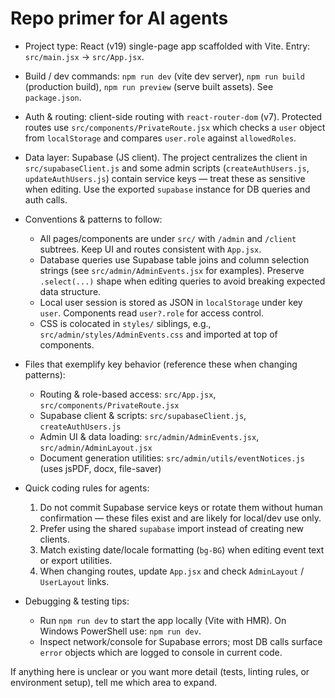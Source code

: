 <!-- .github/copilot-instructions.md
   Purpose: short, actionable guidance to help AI coding agents be immediately productive in this repo.
   Keep this file small (20-50 lines) and focused on discoverable, repo-specific patterns.
-->

# Repo primer for AI agents

- Project type: React (v19) single-page app scaffolded with Vite. Entry: `src/main.jsx` -> `src/App.jsx`.
- Build / dev commands: `npm run dev` (vite dev server), `npm run build` (production build), `npm run preview` (serve built assets). See `package.json`.

- Auth & routing: client-side routing with `react-router-dom` (v7). Protected routes use `src/components/PrivateRoute.jsx` which checks a `user` object from `localStorage` and compares `user.role` against `allowedRoles`.

- Data layer: Supabase (JS client). The project centralizes the client in `src/supabaseClient.js` and some admin scripts (`createAuthUsers.js`, `updateAuthUsers.js`) contain service keys — treat these as sensitive when editing. Use the exported `supabase` instance for DB queries and auth calls.

- Conventions & patterns to follow:
  - All pages/components are under `src/` with `/admin` and `/client` subtrees. Keep UI and routes consistent with `App.jsx`.
  - Database queries use Supabase table joins and column selection strings (see `src/admin/AdminEvents.jsx` for examples). Preserve `.select(...)` shape when editing queries to avoid breaking expected data structure.
  - Local user session is stored as JSON in `localStorage` under key `user`. Components read `user?.role` for access control.
  - CSS is colocated in `styles/` siblings, e.g., `src/admin/styles/AdminEvents.css` and imported at top of components.

- Files that exemplify key behavior (reference these when changing patterns):
  - Routing & role-based access: `src/App.jsx`, `src/components/PrivateRoute.jsx`
  - Supabase client & scripts: `src/supabaseClient.js`, `createAuthUsers.js`
  - Admin UI & data loading: `src/admin/AdminEvents.jsx`, `src/admin/AdminLayout.jsx`
  - Document generation utilities: `src/admin/utils/eventNotices.js` (uses jsPDF, docx, file-saver)

- Quick coding rules for agents:
  1. Do not commit Supabase service keys or rotate them without human confirmation — these files exist and are likely for local/dev use only.
  2. Prefer using the shared `supabase` import instead of creating new clients.
  3. Match existing date/locale formatting (`bg-BG`) when editing event text or export utilities.
  4. When changing routes, update `App.jsx` and check `AdminLayout` / `UserLayout` links.

- Debugging & testing tips:
  - Run `npm run dev` to start the app locally (Vite with HMR). On Windows PowerShell use: `npm run dev`.
  - Inspect network/console for Supabase errors; most DB calls surface `error` objects which are logged to console in current code.

If anything here is unclear or you want more detail (tests, linting rules, or environment setup), tell me which area to expand.
